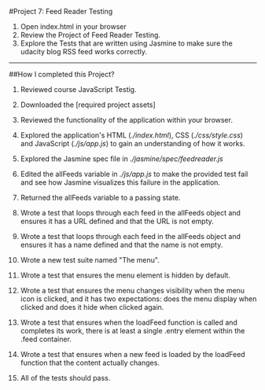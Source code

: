 #Project 7: Feed Reader Testing

1. Open index.html in your browser
2. Review the Project of Feed Reader Testing.
3. Explore the Tests that are written using Jasmine to make sure the udacity blog RSS feed works correctly.

----------------------------

##How I completed this Project?

1. Reviewed course JavaScript Testig.

2. Downloaded the [required project assets]

3. Reviewed the functionality of the application within your browser.

4. Explored the application's HTML (*./index.html*), CSS
(*./css/style.css*) and JavaScript (*./js/app.js*) to gain an understanding of how it works.

4. Explored the Jasmine spec file in *./jasmine/spec/feedreader.js*

5. Edited the allFeeds variable in *./js/app.js* to make the provided test fail and see how Jasmine visualizes this failure in the application.

6. Returned the allFeeds variable to a passing state.

7. Wrote a test that loops through each feed in the allFeeds object and ensures it has a URL defined and that the URL is not empty.

8. Wrote a test that loops through each feed in the allFeeds object and ensures it has a name defined and that the name is not empty.

9. Wrote a new test suite named "The menu".

10. Wrote a test that ensures the menu element is hidden by default. 

11. Wrote a test that ensures the menu changes visibility when the menu icon is clicked, and it has two expectations: does the menu display when clicked and does it hide when clicked again.

12. Wrote a test that ensures when the loadFeed function is called and completes its work, there is at least a single .entry element within the .feed container. 

13. Wrote a test that ensures when a new feed is loaded by the loadFeed function that the content actually changes.

14. All of the tests should pass.